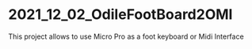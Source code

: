 # 2021_12_02_OdileFootBoard2OMI
This project allows to use Micro Pro as a foot keyboard or Midi Interface 
